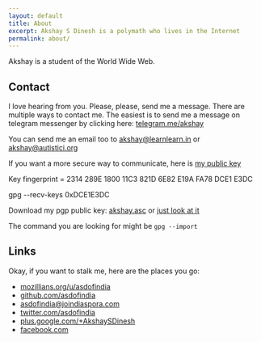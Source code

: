 ```yaml
---
layout: default
title: About
excerpt: Akshay S Dinesh is a polymath who lives in the Internet
permalink: about/
---
```

Akshay is a student of the World Wide Web.

## Contact ##

I love hearing from you. Please, please, send me a message.
There are multiple ways to contact me. The easiest is to send me a message on telegram messenger by clicking here: [telegram.me/akshay](https://telegram.me/akshay)

You can send me an email too to [akshay@learnlearn.in](mailto:akshay@learnlearn.in) or [akshay@autistici.org](mailto:akshay@autistici.org)

If you want a more secure way to communicate, here is [my public key](//learnlearn.in/akshay.asc)

Key fingerprint = 2314 289E 1800 11C3 821D  6E82 E19A FA78 DCE1 E3DC

gpg --recv-keys 0xDCE1E3DC

Download my pgp public key: [akshay.asc](//learnlearn.in/akshay.asc) or [just look at it](//learnlearn.in/my-pgp-key/)

The command you are looking for might be `gpg --import`

## Links ##
Okay, if you want to stalk me, here are the places you go:

* [mozillians.org/u/asdofindia](https://mozillians.org/u/asdofindia)
* [github.com/asdofindia](https://github.com/asdofindia)
* [asdofindia@joindiaspora.com](https://joindiaspora.com/people/2a39042b15979f8b)
* [twitter.com/asdofindia](https://twitter.com/asdofindia)
* [plus.google.com/+AkshaySDinesh](https://plus.google.com/+AkshaySDinesh)
* [facebook.com](//learnlearn.in/facebook/)
